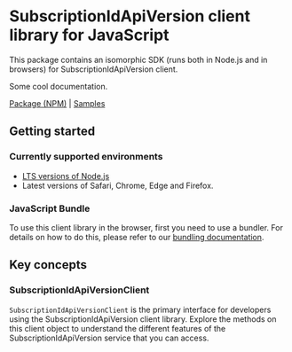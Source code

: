 # SubscriptionIdApiVersion client library for JavaScript

This package contains an isomorphic SDK (runs both in Node.js and in browsers) for SubscriptionIdApiVersion client.

Some cool documentation.

[Package (NPM)](https://www.npmjs.com/package/@msinternal/subscriptionid-apiversion) |
[Samples](https://github.com/Azure-Samples/azure-samples-js-management)

## Getting started

### Currently supported environments

- [LTS versions of Node.js](https://nodejs.org/about/releases/)
- Latest versions of Safari, Chrome, Edge and Firefox.





### JavaScript Bundle
To use this client library in the browser, first you need to use a bundler. For details on how to do this, please refer to our [bundling documentation](https://aka.ms/AzureSDKBundling).

## Key concepts

### SubscriptionIdApiVersionClient

`SubscriptionIdApiVersionClient` is the primary interface for developers using the SubscriptionIdApiVersion client library. Explore the methods on this client object to understand the different features of the SubscriptionIdApiVersion service that you can access.

